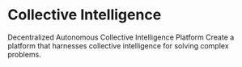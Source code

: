 # Collective Intelligence
 Decentralized Autonomous Collective Intelligence Platform Create a platform that harnesses collective intelligence for solving complex problems.
